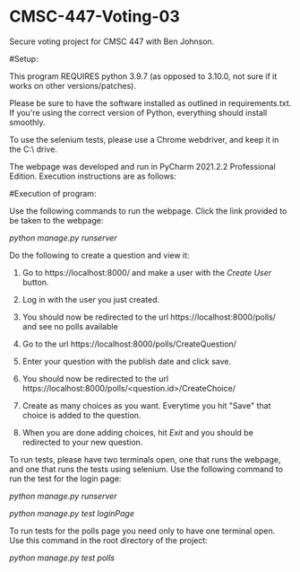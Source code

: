 # CMSC-447-Voting-03
Secure voting project for CMSC 447 with Ben Johnson. 

#Setup:

This program REQUIRES python 3.9.7 (as opposed to 3.10.0, not sure if it works on other versions/patches).

Please be sure to have the software installed as outlined in requirements.txt. If you're using the correct version of Python, everything should install smoothly.

To use the selenium tests, please use a Chrome webdriver, and keep it in the C:\ drive.

The webpage was developed and run in PyCharm 2021.2.2 Professional Edition. Execution instructions are as follows:

#Execution of program:

Use the following commands to run the webpage.
Click the link provided to be taken to the webpage:

_python manage.py runserver_

Do the following to create a question and view it:
1. Go to https://localhost:8000/ and make a user with the _Create User_ button.

2. Log in with the user you just created. 

3. You should now be redirected to the url https://localhost:8000/polls/ and see no polls available 

4. Go to the url https://localhost:8000/polls/CreateQuestion/

5. Enter your question with the publish date and click save.

6. You should now be redirected to the url https://localhost:8000/polls/<question.id>/CreateChoice/ 

7. Create as many choices as you want. Everytime you hit "Save" that choice is added to the question.

8. When you are done adding choices, hit _Exit_ and you should be redirected to your new question.

To run tests, please have two terminals open, one that runs the
webpage, and one that runs the tests using selenium.
Use the following command to run the test for the login page:

_python manage.py runserver_

_python manage.py test loginPage_


To run tests for the polls page you need only to have one terminal open.
Use this command in the root directory of the project:

_python manage.py test polls_


